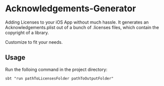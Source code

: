 # Acknowledgements-Generator
Adding Licenses to your iOS App without much hassle.
It generates an Acknowledgements.plist out of a bunch of .licenses files, which contain the copyright of a library.

Customize to fit your needs.

## Usage
Run the folloing command in the project directory:

```
sbt "run pathToLicensesFolder pathToOutputFolder"
```
